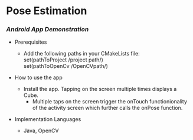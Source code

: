 # Pose Estimation
### _Android App Demonstration_

* Prerequisites
  * Add the following paths in your CMakeLists file:  
     set(pathToProject /project path/)  
     set(pathToOpenCv /OpenCVpath/)

* How to use the app
  * Install the app. Tapping on the screen multiple times displays a Cube.
    * Multiple taps on the screen trigger the onTouch functionionality of the activity screen which further calls the onPose function.
  
* Implementation Languages
  * Java, OpenCV
